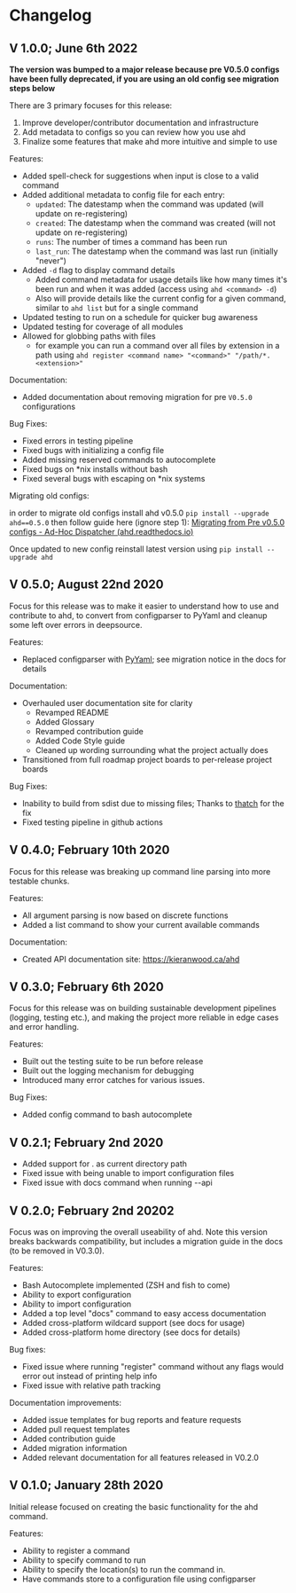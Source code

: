# Changelog

## V 1.0.0; June 6th 2022

**The version was bumped to a major release because pre V0.5.0 configs have been fully deprecated, if you are using an old config see migration steps below**

There are 3 primary focuses for this release:

1. Improve developer/contributor documentation and infrastructure
2. Add metadata to configs so you can review how you use ahd
3. Finalize some features that make ahd more intuitive and simple to use

Features:

- Added spell-check for suggestions when input is close to a valid command
- Added additional metadata to config file for each entry:
  - `updated`: The datestamp when the command was updated (will update on re-registering)
  - `created`: The datestamp when the command was created (will not update on re-registering)
  - `runs`: The number of times a command has been run
  - `last_run`: The datestamp when the command was last run (initially "never")
- Added `-d` flag to display command details
  - Added command metadata for usage details like how many times it's been run and when it was added (access using `ahd <command> -d`)
  - Also will provide details like the current config for a given command, similar to `ahd list` but for a single command
- Updated testing to run on a schedule for quicker bug awareness
- Updated testing for coverage of all modules
- Allowed for globbing paths with files
  - for example you can run a command over all files by extension in a path using `ahd register <command name> "<command>" "/path/*.<extension>"`

Documentation:

- Added documentation about removing migration for pre `V0.5.0` configurations

Bug Fixes:

- Fixed errors in testing pipeline
- Fixed bugs with initializing a config file
- Added missing reserved commands to autocomplete
- Fixed bugs on *nix installs without bash
- Fixed several bugs with escaping on *nix systems

Migrating old configs:

in order to migrate old configs install ahd v0.5.0 `pip install --upgrade ahd==0.5.0` then follow guide here (ignore step 1): [Migrating from Pre v0.5.0 configs - Ad-Hoc Dispatcher (ahd.readthedocs.io)](https://ahd.readthedocs.io/en/v0.5.0/migration/)

Once updated to new config reinstall latest version using `pip install --upgrade ahd`

## V 0.5.0; August 22nd 2020

Focus for this release was to make it easier to understand how to use and contribute to ahd, to convert from configparser to PyYaml and cleanup some left over errors in deepsource.

Features:

- Replaced configparser with [PyYaml](https://pyyaml.org/); see migration notice in the docs for details

Documentation:

- Overhauled user documentation site for clarity
  - Revamped README
  - Added Glossary
  - Revamped contribution guide
  - Added Code Style guide
  - Cleaned up wording surrounding what the project actually does
- Transitioned from full roadmap project boards to per-release project boards

Bug Fixes:

- Inability to build from sdist due to missing files; Thanks to [thatch](https://github.com/thatch) for the fix
- Fixed testing pipeline in github actions

## V 0.4.0; February 10th 2020

Focus for this release was breaking up command line parsing into more testable chunks.

Features:

- All argument parsing is now based on discrete functions
- Added a list command to show your current available commands

Documentation:

- Created API documentation site: https://kieranwood.ca/ahd

## V 0.3.0; February 6th 2020

Focus for this release was on building sustainable development pipelines (logging, testing etc.), and making the project more reliable in edge cases and error handling.

Features:

- Built out the testing suite to be run before release
- Built out the logging mechanism for debugging
- Introduced many error catches for various issues.

Bug Fixes:

- Added config command to bash autocomplete

## V 0.2.1; February 2nd 2020

- Added support for . as current directory path
- Fixed issue with being unable to import configuration files
- Fixed issue with docs command when running --api

## V 0.2.0; February 2nd 20202

Focus was on improving the overall useability of ahd. Note this version breaks backwards compatibility, but includes a migration guide in the docs (to be removed in V0.3.0).

Features:

- Bash Autocomplete implemented (ZSH and fish to come)
- Ability to export configuration
- Ability to import configuration
- Added a top level "docs" command to easy access documentation
- Added cross-platform wildcard support (see docs for usage)
- Added cross-platform home directory (see docs for details)

Bug fixes:

- Fixed issue where running "register" command without any flags would error out instead of printing help info
- Fixed issue with relative path tracking

Documentation improvements:

- Added issue templates for bug reports and feature requests
- Added pull request templates
- Added contribution guide
- Added migration information
- Added relevant documentation for all features released in V0.2.0

## V 0.1.0; January 28th 2020

Initial release focused on creating the basic functionality for the ahd command.

Features:

- Ability to register a command
- Ability to specify command to run
- Ability to specify the location(s) to run the command in.
- Have commands store to a configuration file using configparser
